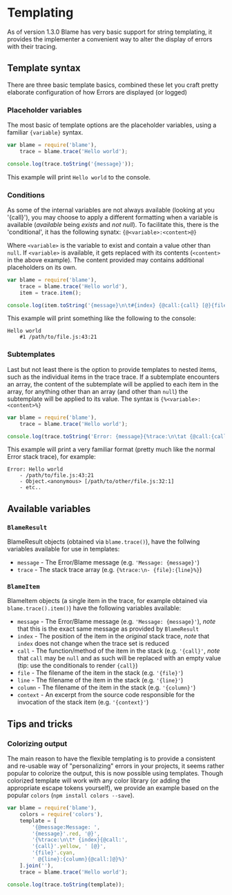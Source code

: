 # Templating
As of version 1.3.0 Blame has very basic support for string templating, it provides the implementer a convenient way to alter the display of errors with their tracing.

## Template syntax
There are three basic template basics, combined these let you craft pretty elaborate configuration of how Errors are displayed (or logged)

### Placeholder variables
The most basic of template options are the placeholder variables, using a familiar `{variable}` syntax.
```js
var blame = require('blame'),
	trace = blame.trace('Hello world');

console.log(trace.toString('{message}'));
```
This example will print `Hello world` to the console.

### Conditions
As some of the internal variables are not always available (looking at you '{call}'), you may choose to apply a different formatting when a variable is available (_available_ being *exists* and *not null*).
To facilitate this, there is the 'conditional', it has the following synatx:
`{@<variable>:<content>@}`

Where `<variable>` is the variable to exist and contain a value other than `null`. If `<variable>` is available, it gets replaced with its contents (`<content>` in the above example). The content provided may contains additional placeholders on its own.
```js
var blame = require('blame'),
	trace = blame.trace('Hello world'),
	item = trace.item();

console.log(item.toString('{message}\n\t#{index} {@call:{call} [@}{file}:{line}:{column}{@call:]@}'));
```
This example will print something like the following to the console:
```
Hello world
	#1 /path/to/file.js:43:21
```

### Subtemplates
Last but not least there is the option to provide templates to nested items, such as the individual items in the trace trace.
If a subtemplate encounters an array, the content of the subtemplate will be applied to each item in the array, for anything other than an array (and other than `null`) the subtemplate will be applied to its value.
The syntax is `{%<variable>:<content>%}`
```js
var blame = require('blame'),
	trace = blame.trace('Hello world');

console.log(trace.toString('Error: {message}{%trace:\n\tat {@call:{call} [@}{file}:{line}:{column}{@call:]@}%}'));
```
This example will print a very familiar format (pretty much like the normal Error stack trace), for example:
```
Error: Hello world
	- /path/to/file.js:43:21
	- Object.<anonymous> [/path/to/other/file.js:32:1]
	- etc..
```

## Available variables
### `BlameResult`
BlameResult objects (obtained via `blame.trace()`), have the follwing variables available for use in templates:
- `message` - The Error/Blame message (e.g. `'Message: {message}'`)
- `trace` - The stack trace array (e.g. `{%trace:\n- {file}:{line}%}`)

### `BlameItem`
BlameItem objects (a single item in the trace, for example obtained via `blame.trace().item()`) have the following variables available:
- `message` - The Error/Blame message (e.g. `'Message: {message}'`), *note* that this is the exact same message as provided by `BlameResult`
- `index` - The position of the item in the *original* stack trace, *note* that `index` does not change when the trace set is reduced
- `call` - The function/method of the item in the stack (e.g. `'{call}'`, *note* that `call` may be `null` and as such will be replaced with an empty value (tip: use the conditionals to render `{call}`)
- `file` - The filename of the item in the stack (e.g. `'{file}'`)
- `line` - The filename of the item in the stack (e.g. `'{line}'`)
- `column` - The filename of the item in the stack (e.g. `'{column}'`)
- `context` - An excerpt from the source code responsible for the invocation of the stack item (e.g. `'{context}'`)


## Tips and tricks
### Colorizing output
The main reason to have the flexible templating is to provide a consistent and re-usable way of "personalizing" errors in your projects, it seems rather popular to colorize the output, this is now possible using templates.
Though colorized template will work with any color library (or adding the appropriate escape tokens yourself), we provide an example based on the popular `colors` (`npm install colors --save`).
```js
var blame = require('blame'),
	colors = require('colors'),
	template = [
		'{@message:Message: ',
		'{message}'.red, '@}',
		'{%trace:\n\t* {index}{@call:',
		'{call}'.yellow, ' [@}',
		'{file}'.cyan,
		' @{line}:{column}{@call:]@}%}'
	].join(''),
	trace = blame.trace('Hello world');

console.log(trace.toString(template));
```
